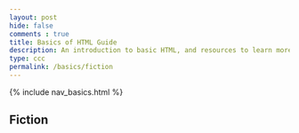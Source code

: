 ```yaml
---
layout: post
hide: false
comments : true
title: Basics of HTML Guide
description: An introduction to basic HTML, and resources to learn more.
type: ccc
permalink: /basics/fiction
---
```


{% include nav_basics.html %}

## Fiction